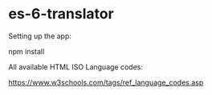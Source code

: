 # es-6-translator
Setting up the app:

npm install

All available HTML ISO Language codes:

https://www.w3schools.com/tags/ref_language_codes.asp 
